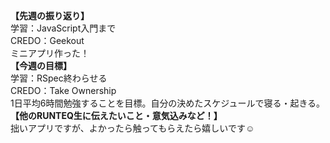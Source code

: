 **【先週の振り返り】**<br>
学習：JavaScript入門まで<br>
CREDO：Geekout<br>
ミニアプリ作った！<br>
**【今週の目標】**<br>
学習：RSpec終わらせる<br>
CREDO：Take Ownership<br>
1日平均6時間勉強することを目標。自分の決めたスケジュールで寝る・起きる。<br>
**【他のRUNTEQ生に伝えたいこと・意気込みなど！】**<br>
拙いアプリですが、よかったら触ってもらえたら嬉しいです☺️